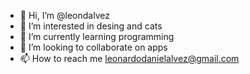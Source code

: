 - 👋 Hi, I’m @leondalvez
- 👀 I’m interested in desing and cats
- 🌱 I’m currently learning programming
- 💞️ I’m looking to collaborate on apps
- 📫 How to reach me leonardodanielalvez@gmail.com

<!---
leondalvez/leondalvez is a ✨ special ✨ repository because its `README.md` (this file) appears on your GitHub profile.
You can click the Preview link to take a look at your changes.
--->
